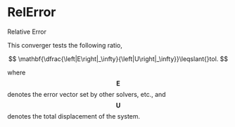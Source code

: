 # RelError

Relative Error

This converger tests the following ratio,

$$
\mathbf{\dfrac{\left|E\right|_\infty}{\left|U\right|_\infty}}\leqslant{}tol.
$$

where $$\mathbf{E}$$ denotes the error vector set by other solvers, etc., and $$\mathbf{U}$$ denotes the total
displacement of the system.